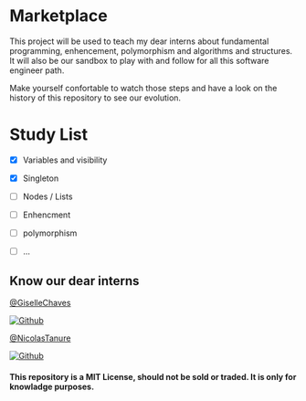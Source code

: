 # Marketplace

This project will be used to teach my dear interns about fundamental programming, enhencement, polymorphism and algorithms and structures.
It will also be our sandbox to play with and follow for all this software engineer path.

Make yourself confortable to watch those steps and have a look on the history of this repository to see our evolution.


# Study List
- [X] Variables and visibility
- [X] Singleton
- [ ] Nodes / Lists
- [ ] Enhencment
- [ ] polymorphism
- [ ] ...

  

## Know our dear interns

<a href="https://github.com/GiselleChaves">
    @GiselleChaves    	
</a>

[![Github](https://img.shields.io/badge/GitHub-100000?style=for-the-badge&logo=github&logoColor=white)](https://github.com/GiselleChaves)



<a href="https://github.com/NicolasTanure">
    @NicolasTanure
</a>

[![Github](https://img.shields.io/badge/GitHub-100000?style=for-the-badge&logo=github&logoColor=white)](https://github.com/NicolasTanure)


#### This repository is a MIT License, should not be sold or traded. It is only for knowladge purposes.
